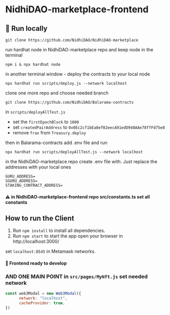 # NidhiDAO-marketplace-frontend


## 🚀 Run locally
```shell
git clone https://github.com/NidhiDAO/NidhiDAO-marketplace
```

run hardhat node in NidhiDAO-marketplace repo and keep node in the terminal
```shell
npm i & npx hardhat node
```

in another terminal window - deploy the contracts to your local node
```shell
npx hardhat run scripts/deploy.js --network localhost
```

clone one more repo and choose needed branch
```shell
git clone https://github.com/NidhiDAO/Balarama-contracts
```

in `scripts/deployAllTest.js`
- set the `firstEpochBlock` to `1000`
- set `createdPairAddress` to `0x0Ec2cf1bEa8ef02eecA91edD948AAe78ffFd75e8`
- remove `frax` from `Treasury.deploy`

then in Balarama-contracts add .env file and run
```shell
npx hardhat run scripts/deployAllTest.js --network localhost
```

in the NidhiDAO-marketplace repo create .env file with. Just replace the addresses with your local ones
```shell
GURU_ADDRESS=
SGURU_ADDRESS=
STAKING_CONTRACT_ADDRESS=
```

#### ⚠️ in NidhiDAO-marketplace-frontend repo src/constants.ts set all constants

## How to run the Client
1. Run `npm install` to install all dependencies.
2. Run `npm start` to start the app
   open your browser in http://localhost:3000/

set `localhost:8545` in Metamask networks.

#### 🎉 Frontend ready to develop 

### AND ONE MAIN POINT in `src/pages/MyNft.js` set needed network
```javascript
const web3Modal = new Web3Modal({
      network: "localhost",
      cacheProvider: true,
})
```


